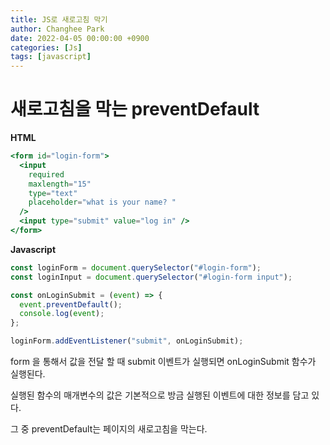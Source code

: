 ```yaml
---
title: JS로 새로고침 막기
author: Changhee Park
date: 2022-04-05 00:00:00 +0900
categories: [Js]
tags: [javascript]
---
```


# 새로고침을 막는 preventDefault

**HTML**

```jsx
<form id="login-form">
  <input
    required
    maxlength="15"
    type="text"
    placeholder="what is your name? "
  />
  <input type="submit" value="log in" />
</form>
```

**Javascript**

```jsx
const loginForm = document.querySelector("#login-form");
const loginInput = document.querySelector("#login-form input");

const onLoginSubmit = (event) => {
  event.preventDefault();
  console.log(event);
};

loginForm.addEventListener("submit", onLoginSubmit);
```

form 을 통해서 값을 전달 할 때 submit 이벤트가 실행되면 onLoginSubmit 함수가 실행된다.

실행된 함수의 매개변수의 값은 기본적으로 방금 실행된 이벤트에 대한 정보를 담고 있다.

그 중 preventDefault는 페이지의 새로고침을 막는다.
